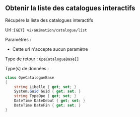 ## <span id='listescatalogues'>Obtenir la liste des catalogues interactifs</span>

Récupère la liste des catalogues interactifs

Url :`[GET] v2/animation/catalogue/list`

Paramètres : 

- Cette url n'accepte aucun paramètre

Type de retour : `OpeCatalogueBase[]`

Type(s) de données :

```csharp
class OpeCatalogueBase
{
	string Libelle { get; set; }
	System.Guid Guid { get; set; }
	string TypeOpe { get; set; }
	DateTime DateDebut { get; set; }
	DateTime DateFin { get; set; }
}

```
